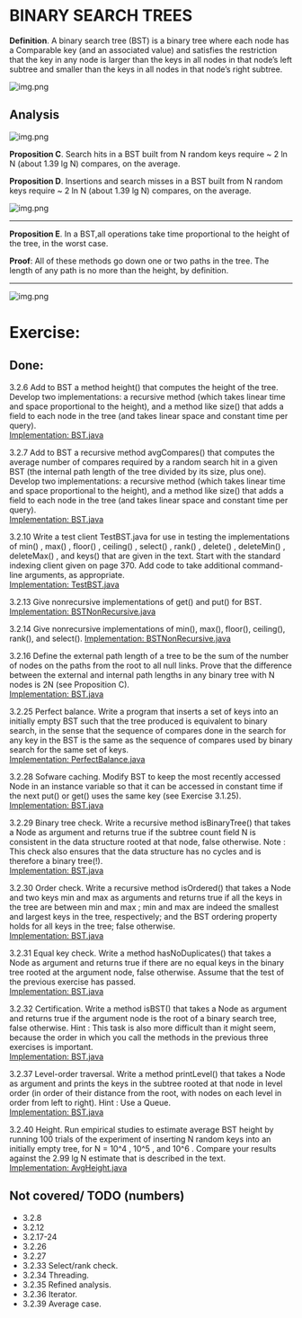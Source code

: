 # BINARY SEARCH TREES

**Definition**. A binary search tree (BST) is a binary tree where
each node has a Comparable key (and an associated value) and
satisfies the restriction that the key in any node is larger than
the keys in all nodes in that node’s left subtree and smaller
than the keys in all nodes in that node’s right subtree.

![img.png](../../resources/BST_trace.png)

## Analysis

![img.png](../../resources/BST_posibilities.png)

**Proposition C**. Search hits in a BST built from N random keys
require ~ 2 ln N (about 1.39 lg N) compares, on the average.

**Proposition D**. Insertions and search misses in a BST built from N
random keys require ~ 2 ln N (about 1.39 lg N) compares,
on the average.

![img.png](../../resources/deletion_in_BST.png)

___
**Proposition E**. In a BST,all operations take time proportional to
the height of the tree, in the worst case.

**Proof**: All of these methods go down one or two paths in the tree.
The length of any path is no more than the height, by definition.
***

![img.png](../../resources/BST_summary.png)

# Exercise:

## Done:

3.2.6 Add to BST a method height() that computes the height of the
tree. Develop two implementations: a recursive method (which takes
linear time and space proportional to the height), and a method
like size() that adds a field to each node in the tree (and takes
linear space and constant time per query).  
[Implementation: BST.java](./BST.java)

3.2.7 Add to BST a recursive method avgCompares() that computes the average number of
compares required by a random search hit in a given BST (the internal path length of the
tree divided by its size, plus one). Develop two implementations: a recursive method
(which takes linear time and space proportional to the height), and a method like size()
that adds a field to each node in the tree (and takes linear space and constant time per query).  
[Implementation: BST.java](./BST.java)

3.2.10 Write a test client TestBST.java for use in testing the implementations of
min() , max() , floor() , ceiling() , select() , rank() , delete() , deleteMin() ,
deleteMax() , and keys() that are given in the text. Start with the standard indexing
client given on page 370. Add code to take additional command-line arguments, as appropriate.  
[Implementation: TestBST.java](./exercises/TestBST.java)

3.2.13 Give nonrecursive implementations of get() and put() for BST.  
[Implementation: BSTNonRecursive.java](./BSTNonRecursive.java)

3.2.14 Give nonrecursive implementations of min(), max(), floor(), ceiling(), rank(), and select().
[Implementation: BSTNonRecursive.java](./BSTNonRecursive.java)

3.2.16 Define the external path length of a tree to be the sum of the number of nodes on
the paths from the root to all null links. Prove that the difference between the external
and internal path lengths in any binary tree with N nodes is 2N (see Proposition C).  
[Implementation: BST.java](./BST.java)

3.2.25 Perfect balance. Write a program that inserts a set of keys into an initially empty
BST such that the tree produced is equivalent to binary search, in the sense that the
sequence of compares done in the search for any key in the BST is the same as the sequence
of compares used by binary search for the same set of keys.  
[Implementation: PerfectBalance.java](./creative/PerfectBalance.java)

3.2.28 Sofware caching. Modify BST to keep the most recently accessed Node in an instance
variable so that it can be accessed in constant time if the next put() or get() uses the
same key (see Exercise 3.1.25).  
[Implementation: BST.java](./BST.java)

3.2.29 Binary tree check. Write a recursive method isBinaryTree() that takes a Node as
argument and returns true if the subtree count field N is consistent in the data structure
rooted at that node, false otherwise.
Note : This check also ensures that the data structure has no cycles and is therefore a
binary tree(!).  
[Implementation: BST.java](./BST.java)

3.2.30 Order check. Write a recursive method isOrdered() that takes a Node and two
keys min and max as arguments and returns true if all the keys in the tree are between
min and max ; min and max are indeed the smallest and largest keys in the tree,
respectively; and the BST ordering property holds for all keys in the tree; false otherwise.  
[Implementation: BST.java](./BST.java)

3.2.31 Equal key check. Write a method hasNoDuplicates() that takes a Node as argument and
returns true if there are no equal keys in the binary tree rooted at the argument node, false
otherwise. Assume that the test of the previous exercise has passed.  
[Implementation: BST.java](./BST.java)

3.2.32 Certification. Write a method isBST() that takes a Node as argument and returns true
if the argument node is the root of a binary search tree, false otherwise.
Hint : This task is also more difficult than it might seem, because the order in which you
call the methods in the previous three exercises is important.  
[Implementation: BST.java](./BST.java)

3.2.37 Level-order traversal. Write a method printLevel() that takes a Node as argument and
prints the keys in the subtree rooted at that node in level order (in order of their distance
from the root, with nodes on each level in order from left to right).
Hint : Use a Queue.  
[Implementation: BST.java](./BST.java)

3.2.40 Height. Run empirical studies to estimate average BST height by running 100
trials of the experiment of inserting N random keys into an initially empty tree, for
N = 10^4 , 10^5 , and 10^6 . Compare your results against the 2.99 lg N estimate that
is described in the text.  
[Implementation: AvgHeight.java](./experiments/AvgHeight.java)

## Not covered/ TODO (numbers)

- 3.2.8
- 3.2.12
- 3.2.17-24
- 3.2.26
- 3.2.27
- 3.2.33 Select/rank check.
- 3.2.34 Threading.
- 3.2.35 Refined analysis.
- 3.2.36 Iterator.
- 3.2.39 Average case.
